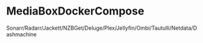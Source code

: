 # MediaBoxDockerCompose
Sonarr/Radarr/Jackett/NZBGet/Deluge/Plex/Jellyfin/Ombi/Tautulli/Netdata/Dashmachine
